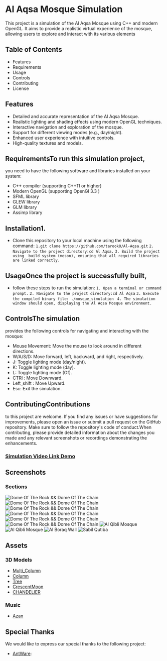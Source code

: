 
# Al Aqsa Mosque Simulation 

This project is a simulation of the Al Aqsa Mosque using C++ and modern OpenGL. It aims to provide a realistic virtual experience of the mosque, allowing users to explore and interact with its various elements

## Table of Contents
- Features
- Requirements
- Usage
- Controls
- Contributing
- License
## Features
- Detailed and accurate representation of the Al Aqsa Mosque.
- Realistic lighting and shading effects using modern OpenGL techniques.
- Interactive navigation and exploration of the mosque.
- Support for different viewing modes (e.g., day/night).
- Enhanced user experience with intuitive controls.
- High-quality textures and models.
## RequirementsTo run this simulation project,
 you need to have the following software and libraries installed on your system:
 - C++ compiler (supporting C++11 or higher)
 - Modern OpenGL (supporting OpenGl 3.3 )
 - SFML library
 - GLEW library
 - GLM library
 - Assimp library
 ## Installation1.
- Clone this repository to your local machine using the following command:
        ```1.git clone https://github.com/tarook0/Al-Aqsa.git```
        ```2. Navigate to the project directory:cd Al Aqsa.```
        ```3. Build the project using  build system (meson), ensuring that all required libraries are linked correctly.```
## UsageOnce the project is successfully built,
- follow these steps to run the simulation:
        ```1. Open a terminal or command prompt.```
        ```2. Navigate to the project directory:cd Al Aqsa```
        ```3. Execute the compiled binary file: ./mosque_simulation ```
        ```4. The simulation window should open, displaying the Al Aqsa Mosque environment.```
## ControlsThe simulation
 provides the following controls for navigating and interacting with the mosque:
 - Mouse Movement: Move the mouse to look around in different directions.
 - W/A/S/D: Move forward, left, backward, and right, respectively.
 - J: Toggle lighting mode (day/night).
 - K: Toggle lighting mode (day).
 - L: Toggle lighting mode (Of).
 - CTRl : Move Downward.
 - Left_shift : Move Upward.
 - Esc: Exit the simulation.

 ## ContributingContributions
  to this project are welcome. 
  If you find any issues or have suggestions for improvements, please open an issue or submit a pull request on the GitHub repository. Make sure to follow the repository's code of conduct.When contributing, please provide detailed information about the changes you made and any relevant screenshots or recordings demonstrating the enhancements.

### [Simulation Video Link Demo ](https://youtu.be/mQgjuTec9U8)

## Screenshots

### Sections
![Dome Of The Rock && Dome Of The Chain](Screenshots/dome_of_the_rock_1.png)
![Dome Of The Rock && Dome Of The Chain](Screenshots/dome_of_the_rock_2.png)
![Dome Of The Rock && Dome Of The Chain](Screenshots/dome_of_the_rock_3.png)
![Dome Of The Rock && Dome Of The Chain](Screenshots/daylight.png)
![Dome Of The Rock && Dome Of The Chain](Screenshots/nightlight.png)
![Dome Of The Rock && Dome Of The Chain](Screenshots/no_light.png)
![Al Qibli Mosque](Screenshots/qibli_1.png)
![Al Qibli Mosque](Screenshots/qibli_2.png)
![Al Boraq Wall](Screenshots/boraq.png)
![Sabil Qutiba](Screenshots/sabil_qutiba.png)



## Assets

### 3D Models
- [Multi_Column](https://sketchfab.com/3d-models/palace-arch-with-decorative-columns-ce1a2d2f7df94c9baf72b7cc1a1c1eea)
- [Column](https://free3d.com/3d-model/beautiful-column-68523.html)
- [Tree](https://opengameart.org/content/tree-stylized-toon)
- [CrescentMoon](https://sketchfab.com/3d-models/moon-knights-boomerang-low-poly-f70c7ef4677849fcad5c773f17c1cb35)
- [CHANDELIER](https://free3d.com/3d-model/modul_chandelier-347192.html)

### Music
- [Azan](https://youtu.be/BjpzcLsJeBs)

## Special Thanks
We would like to express our special thanks to the following project:
- [AntWare](https://github.com/YamanQD/AntWare.git):